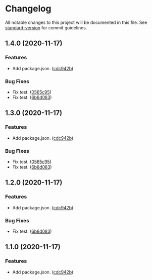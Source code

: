 # Changelog

All notable changes to this project will be documented in this file. See [standard-version](https://github.com/conventional-changelog/standard-version) for commit guidelines.

## 1.4.0 (2020-11-17)


### Features

* Add package.json. ([cdc942b](https://github.com/kpham007/standard-version-test/commit/cdc942b61ff8d96a977a20daa91b5754b8c01312))


### Bug Fixes

* Fix test. ([0565c95](https://github.com/kpham007/standard-version-test/commit/0565c95b0d302b8ef5b21d91545d3ab7de6545d8))
* Fix test. ([6b8d083](https://github.com/kpham007/standard-version-test/commit/6b8d08337d522ed24a82fd8d334a980cb2c57a09))

## 1.3.0 (2020-11-17)


### Features

* Add package.json. ([cdc942b](https://github.com/kpham007/standard-version-test/commit/cdc942b61ff8d96a977a20daa91b5754b8c01312))


### Bug Fixes

* Fix test. ([0565c95](https://github.com/kpham007/standard-version-test/commit/0565c95b0d302b8ef5b21d91545d3ab7de6545d8))
* Fix test. ([6b8d083](https://github.com/kpham007/standard-version-test/commit/6b8d08337d522ed24a82fd8d334a980cb2c57a09))

## 1.2.0 (2020-11-17)


### Features

* Add package.json. ([cdc942b](https://github.com/kpham007/standard-version-test/commit/cdc942b61ff8d96a977a20daa91b5754b8c01312))


### Bug Fixes

* Fix test. ([6b8d083](https://github.com/kpham007/standard-version-test/commit/6b8d08337d522ed24a82fd8d334a980cb2c57a09))

## 1.1.0 (2020-11-17)


### Features

* Add package.json. ([cdc942b](https://github.com/kpham007/standard-version-test/commit/cdc942b61ff8d96a977a20daa91b5754b8c01312))

